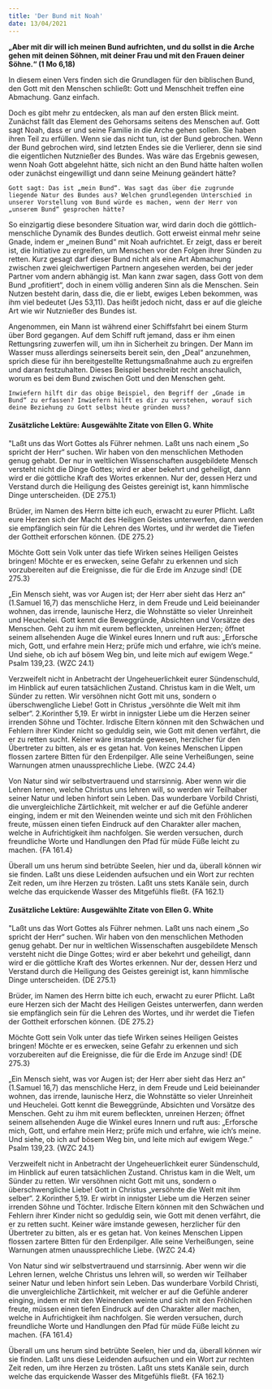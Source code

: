 ```yaml
---
title: 'Der Bund mit Noah'
date: 13/04/2021
---
```


**„Aber mit dir will ich meinen Bund aufrichten, und du sollst in die Arche gehen mit deinen Söhnen, mit deiner Frau und mit den Frauen deiner Söhne.“ (1 Mo 6,18)**

In diesem einen Vers finden sich die Grundlagen für den biblischen Bund, den Gott mit den Menschen schließt: Gott und Menschheit treffen eine Abmachung. Ganz einfach.

Doch es gibt mehr zu entdecken, als man auf den ersten Blick meint. Zunächst fällt das Element des Gehorsams seitens des Menschen auf. Gott sagt Noah, dass er und seine Familie in die Arche gehen sollen. Sie haben ihren Teil zu erfüllen. Wenn sie das nicht tun, ist der Bund gebrochen. Wenn der Bund gebrochen wird, sind letzten Endes sie die Verlierer, denn sie sind die eigentlichen Nutznießer des Bundes. Was wäre das Ergebnis gewesen, wenn Noah Gott abgelehnt hätte, sich nicht an den Bund hätte halten wollen oder zunächst eingewilligt und dann seine Meinung geändert hätte?

`Gott sagt: Das ist „mein Bund“. Was sagt das über die zugrunde liegende Natur des Bundes aus? Welchen grundlegenden Unterschied in unserer Vorstellung vom Bund würde es machen, wenn der Herr von „unserem Bund“ gesprochen hätte?`

So einzigartig diese besondere Situation war, wird darin doch die göttlich-menschliche Dynamik des Bundes deutlich. Gott erweist einmal mehr seine Gnade, indem er „meinen Bund“ mit Noah aufrichtet. Er zeigt, dass er bereit ist, die Initiative zu ergreifen, um Menschen vor den Folgen ihrer Sünden zu retten. Kurz gesagt darf dieser Bund nicht als eine Art Abmachung zwischen zwei gleichwertigen Partnern angesehen werden, bei der jeder Partner vom andern abhängig ist. Man kann zwar sagen, dass Gott von dem Bund „profitiert“, doch in einem völlig anderen Sinn als die Menschen. Sein Nutzen besteht darin, dass die, die er liebt, ewiges Leben bekommen, was ihm viel bedeutet (Jes 53,11). Das heißt jedoch nicht, dass er auf die gleiche Art wie wir Nutznießer des Bundes ist.

Angenommen, ein Mann ist während einer Schiffsfahrt bei einem Sturm über Bord gegangen. Auf dem Schiff ruft jemand, dass er ihm einen Rettungsring zuwerfen will, um ihn in Sicherheit zu bringen. Der Mann im Wasser muss allerdings seinerseits bereit sein, den „Deal“ anzunehmen, sprich diese für ihn bereitgestellte Rettungsmaßnahme auch zu ergreifen und daran festzuhalten. Dieses Beispiel beschreibt recht anschaulich, worum es bei dem Bund zwischen Gott und den Menschen geht.

`Inwiefern hilft dir das obige Beispiel, den Begriff der „Gnade im Bund“ zu erfassen? Inwiefern hilft es dir zu verstehen, worauf sich deine Beziehung zu Gott selbst heute gründen muss?`

#### Zusätzliche Lektüre: Ausgewählte Zitate von Ellen G. White

"Laßt uns das Wort Gottes als Führer nehmen. Laßt uns nach einem „So spricht der Herr“ suchen. Wir haben von den menschlichen Methoden genug gehabt. Der nur in weltlichen Wissenschaften ausgebildete Mensch versteht nicht die Dinge Gottes; wird er aber bekehrt und geheiligt, dann wird er die göttliche Kraft des Wortes erkennen. Nur der, dessen Herz und Verstand durch die Heiligung des Geistes gereinigt ist, kann himmlische Dinge unterscheiden. {DE 275.1}

Brüder, im Namen des Herrn bitte ich euch, erwacht zu eurer Pflicht. Laßt eure Herzen sich der Macht des Heiligen Geistes unterwerfen, dann werden sie empfänglich sein für die Lehren des Wortes, und ihr werdet die Tiefen der Gottheit erforschen können. {DE 275.2}

Möchte Gott sein Volk unter das tiefe Wirken seines Heiligen Geistes bringen! Möchte er es erwecken, seine Gefahr zu erkennen und sich vorzubereiten auf die Ereignisse, die für die Erde im Anzuge sind! {DE 275.3}

„Ein Mensch sieht, was vor Augen ist; der Herr aber sieht das Herz an“ (1.Samuel 16,7) das menschliche Herz, in dem Freude und Leid beieinander wohnen, das irrende, launische Herz, die Wohnstätte so vieler Unreinheit und Heuchelei. Gott kennt die Beweggründe, Absichten und Vorsätze des Menschen. Geht zu ihm mit eurem befleckten, unreinen Herzen; öffnet seinem allsehenden Auge die Winkel eures Innern und ruft aus: „Erforsche mich, Gott, und erfahre mein Herz; prüfe mich und erfahre, wie ich‘s meine. Und siehe, ob ich auf bösem Weg bin, und leite mich auf ewigem Wege.“ Psalm 139,23. {WZC 24.1}

Verzweifelt nicht in Anbetracht der Ungeheuerlichkeit eurer Sündenschuld, im Hinblick auf euren tatsächlichen Zustand. Christus kam in die Welt, um Sünder zu retten. Wir versöhnen nicht Gott mit uns, sondern o überschwengliche Liebe! Gott in Christus „versöhnte die Welt mit ihm selber“. 2.Korinther 5,19. Er wirbt in innigster Liebe um die Herzen seiner irrenden Söhne und Töchter. Irdische Eltern können mit den Schwächen und Fehlern ihrer Kinder nicht so geduldig sein, wie Gott mit denen verfährt, die er zu retten sucht. Keiner wäre imstande gewesen, herzlicher für den Übertreter zu bitten, als er es getan hat. Von keines Menschen Lippen flossen zartere Bitten für den Erdenpilger. Alle seine Verheißungen, seine Warnungen atmen unaussprechliche Liebe. {WZC 24.4}

Von Natur sind wir selbstvertrauend und starrsinnig. Aber wenn wir die Lehren lernen, welche Christus uns lehren will, so werden wir Teilhaber seiner Natur und leben hinfort sein Leben. Das wunderbare Vorbild Christi, die unvergleichliche Zärtlichkeit, mit welcher er auf die Gefühle anderer einging, indem er mit den Weinenden weinte und sich mit den Fröhlichen freute, müssen einen tiefen Eindruck auf den Charakter aller machen, welche in Aufrichtigkeit ihm nachfolgen. Sie werden versuchen, durch freundliche Worte und Handlungen den Pfad für müde Füße leicht zu machen. {FA 161.4}

Überall um uns herum sind betrübte Seelen, hier und da, überall können wir sie finden. Laßt uns diese Leidenden aufsuchen und ein Wort zur rechten Zeit reden, um ihre Herzen zu trösten. Laßt uns stets Kanäle sein, durch welche das erquickende Wasser des Mitgefühls fließt. {FA 162.1}

#### Zusätzliche Lektüre: Ausgewählte Zitate von Ellen G. White

"Laßt uns das Wort Gottes als Führer nehmen. Laßt uns nach einem „So spricht der Herr“ suchen. Wir haben von den menschlichen Methoden genug gehabt. Der nur in weltlichen Wissenschaften ausgebildete Mensch versteht nicht die Dinge Gottes; wird er aber bekehrt und geheiligt, dann wird er die göttliche Kraft des Wortes erkennen. Nur der, dessen Herz und Verstand durch die Heiligung des Geistes gereinigt ist, kann himmlische Dinge unterscheiden. {DE 275.1}

Brüder, im Namen des Herrn bitte ich euch, erwacht zu eurer Pflicht. Laßt eure Herzen sich der Macht des Heiligen Geistes unterwerfen, dann werden sie empfänglich sein für die Lehren des Wortes, und ihr werdet die Tiefen der Gottheit erforschen können. {DE 275.2}

Möchte Gott sein Volk unter das tiefe Wirken seines Heiligen Geistes bringen! Möchte er es erwecken, seine Gefahr zu erkennen und sich vorzubereiten auf die Ereignisse, die für die Erde im Anzuge sind! {DE 275.3}

„Ein Mensch sieht, was vor Augen ist; der Herr aber sieht das Herz an“ (1.Samuel 16,7) das menschliche Herz, in dem Freude und Leid beieinander wohnen, das irrende, launische Herz, die Wohnstätte so vieler Unreinheit und Heuchelei. Gott kennt die Beweggründe, Absichten und Vorsätze des Menschen. Geht zu ihm mit eurem befleckten, unreinen Herzen; öffnet seinem allsehenden Auge die Winkel eures Innern und ruft aus: „Erforsche mich, Gott, und erfahre mein Herz; prüfe mich und erfahre, wie ich‘s meine. Und siehe, ob ich auf bösem Weg bin, und leite mich auf ewigem Wege.“ Psalm 139,23. {WZC 24.1}

Verzweifelt nicht in Anbetracht der Ungeheuerlichkeit eurer Sündenschuld, im Hinblick auf euren tatsächlichen Zustand. Christus kam in die Welt, um Sünder zu retten. Wir versöhnen nicht Gott mit uns, sondern o überschwengliche Liebe! Gott in Christus „versöhnte die Welt mit ihm selber“. 2.Korinther 5,19. Er wirbt in innigster Liebe um die Herzen seiner irrenden Söhne und Töchter. Irdische Eltern können mit den Schwächen und Fehlern ihrer Kinder nicht so geduldig sein, wie Gott mit denen verfährt, die er zu retten sucht. Keiner wäre imstande gewesen, herzlicher für den Übertreter zu bitten, als er es getan hat. Von keines Menschen Lippen flossen zartere Bitten für den Erdenpilger. Alle seine Verheißungen, seine Warnungen atmen unaussprechliche Liebe. {WZC 24.4}

Von Natur sind wir selbstvertrauend und starrsinnig. Aber wenn wir die Lehren lernen, welche Christus uns lehren will, so werden wir Teilhaber seiner Natur und leben hinfort sein Leben. Das wunderbare Vorbild Christi, die unvergleichliche Zärtlichkeit, mit welcher er auf die Gefühle anderer einging, indem er mit den Weinenden weinte und sich mit den Fröhlichen freute, müssen einen tiefen Eindruck auf den Charakter aller machen, welche in Aufrichtigkeit ihm nachfolgen. Sie werden versuchen, durch freundliche Worte und Handlungen den Pfad für müde Füße leicht zu machen. {FA 161.4}

Überall um uns herum sind betrübte Seelen, hier und da, überall können wir sie finden. Laßt uns diese Leidenden aufsuchen und ein Wort zur rechten Zeit reden, um ihre Herzen zu trösten. Laßt uns stets Kanäle sein, durch welche das erquickende Wasser des Mitgefühls fließt. {FA 162.1}